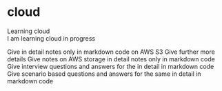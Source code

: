 # cloud
Learning cloud \
I am learning cloud
in progress

Give in detail notes only in markdown code on AWS S3
Give further more details
Give notes on AWS storage in detail notes only in markdown code
Give interview questions and answers for the in detail in markdown code
Give scenario based questions and answers for the same in detail in markdown code
